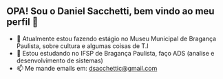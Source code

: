 ## OPA! Sou o Daniel Sacchetti, bem vindo ao meu perfil 👋


- 🔭 Atualmente estou fazendo estágio no Museu Municipal de Bragança Paulista, sobre cultura e algumas coisas de T.I
- 🌱 Estou estudando no IFSP de Bragança Paulista, faço ADS (analise e desenvolvimento de sistemas)
- 📫 Me mande emails em: dsacchettic@gmail.com


